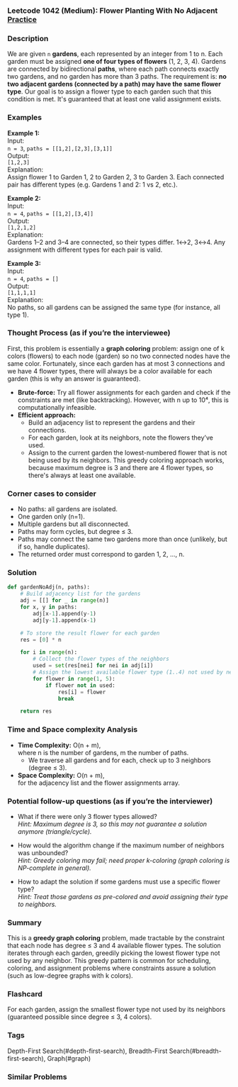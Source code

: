 ### Leetcode 1042 (Medium): Flower Planting With No Adjacent [Practice](https://leetcode.com/problems/flower-planting-with-no-adjacent)

### Description  
We are given `n` **gardens**, each represented by an integer from 1 to n. Each garden must be assigned **one of four types of flowers** (1, 2, 3, 4). Gardens are connected by bidirectional **paths**, where each path connects exactly two gardens, and no garden has more than 3 paths. The requirement is: **no two adjacent gardens (connected by a path) may have the same flower type**. Our goal is to assign a flower type to each garden such that this condition is met. It's guaranteed that at least one valid assignment exists.

### Examples  

**Example 1:**  
Input:  
`n = 3`, `paths = [[1,2],[2,3],[3,1]]`  
Output:  
`[1,2,3]`  
Explanation:  
Assign flower 1 to Garden 1, 2 to Garden 2, 3 to Garden 3. Each connected pair has different types (e.g. Gardens 1 and 2: 1 vs 2, etc.).

**Example 2:**  
Input:  
`n = 4`, `paths = [[1,2],[3,4]]`  
Output:  
`[1,2,1,2]`  
Explanation:  
Gardens 1–2 and 3–4 are connected, so their types differ. 1↔2, 3↔4. Any assignment with different types for each pair is valid.

**Example 3:**  
Input:  
`n = 4`, `paths = []`  
Output:  
`[1,1,1,1]`  
Explanation:  
No paths, so all gardens can be assigned the same type (for instance, all type 1).

### Thought Process (as if you’re the interviewee)  
First, this problem is essentially a **graph coloring** problem: assign one of k colors (flowers) to each node (garden) so no two connected nodes have the same color. Fortunately, since each garden has at most 3 connections and we have 4 flower types, there will always be a color available for each garden (this is why an answer is guaranteed).  
- **Brute-force:** Try all flower assignments for each garden and check if the constraints are met (like backtracking). However, with n up to 10⁴, this is computationally infeasible.
- **Efficient approach:** 
  - Build an adjacency list to represent the gardens and their connections.
  - For each garden, look at its neighbors, note the flowers they’ve used.
  - Assign to the current garden the lowest-numbered flower that is not being used by its neighbors.
This greedy coloring approach works, because maximum degree is 3 and there are 4 flower types, so there's always at least one available.

### Corner cases to consider  
- No paths: all gardens are isolated.  
- One garden only (n=1).  
- Multiple gardens but all disconnected.  
- Paths may form cycles, but degree ≤ 3.
- Paths may connect the same two gardens more than once (unlikely, but if so, handle duplicates).
- The returned order must correspond to garden 1, 2, ..., n.

### Solution

```python
def gardenNoAdj(n, paths):
    # Build adjacency list for the gardens
    adj = [[] for _ in range(n)]
    for x, y in paths:
        adj[x-1].append(y-1)
        adj[y-1].append(x-1)

    # To store the result flower for each garden
    res = [0] * n

    for i in range(n):
        # Collect the flower types of the neighbors
        used = set(res[nei] for nei in adj[i])
        # Assign the lowest available flower type (1..4) not used by neighbors
        for flower in range(1, 5):
            if flower not in used:
                res[i] = flower
                break

    return res
```

### Time and Space complexity Analysis  

- **Time Complexity:** O(n + m),  
  where n is the number of gardens, m the number of paths.  
  - We traverse all gardens and for each, check up to 3 neighbors (degree ≤ 3).
- **Space Complexity:** O(n + m),  
  for the adjacency list and the flower assignments array.

### Potential follow-up questions (as if you’re the interviewer)  

- What if there were only 3 flower types allowed?  
  *Hint: Maximum degree is 3, so this may not guarantee a solution anymore (triangle/cycle).*

- How would the algorithm change if the maximum number of neighbors was unbounded?  
  *Hint: Greedy coloring may fail; need proper k-coloring (graph coloring is NP-complete in general).*

- How to adapt the solution if some gardens must use a specific flower type?  
  *Hint: Treat those gardens as pre-colored and avoid assigning their type to neighbors.*

### Summary
This is a **greedy graph coloring** problem, made tractable by the constraint that each node has degree ≤ 3 and 4 available flower types. The solution iterates through each garden, greedily picking the lowest flower type not used by any neighbor. This greedy pattern is common for scheduling, coloring, and assignment problems where constraints assure a solution (such as low-degree graphs with k colors).


### Flashcard
For each garden, assign the smallest flower type not used by its neighbors (guaranteed possible since degree ≤ 3, 4 colors).

### Tags
Depth-First Search(#depth-first-search), Breadth-First Search(#breadth-first-search), Graph(#graph)

### Similar Problems
